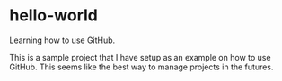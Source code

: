 # hello-world
Learning how to use GitHub.

This is a sample project that I have setup as an example on how to use GitHub. This seems like the best way to manage projects in the futures.
